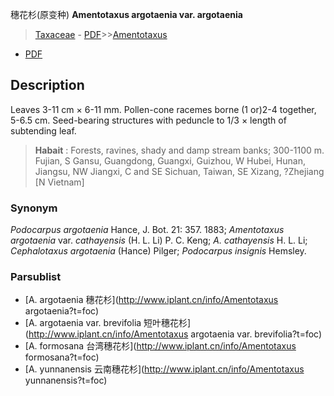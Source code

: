 穗花杉(原变种) **Amentotaxus argotaenia var. argotaenia**

> [Taxaceae](http://www.iplant.cn/info/Taxaceae?t=foc) - [PDF](http://www.iplant.cn/foc/pdf/Taxaceae.pdf)>>[Amentotaxus](http://www.iplant.cn/info/Amentotaxus?t=foc)
 - [PDF](http://www.iplant.cn/foc/pdf/Amentotaxus.pdf)

## Description

Leaves 3-11 cm ×  6-11 mm. Pollen-cone racemes borne (1 or)2-4 together, 5-6.5 cm. Seed-bearing structures with peduncle to 1/3 ×  length of subtending leaf.

> **Habait** : 
> Forests, ravines, shady and damp stream banks; 300-1100 m. Fujian, S Gansu, Guangdong, Guangxi, Guizhou, W Hubei, Hunan, Jiangsu, NW Jiangxi, C and SE Sichuan, Taiwan, SE Xizang, ?Zhejiang [N Vietnam]

### Synonym
*Podocarpus argotaenia* Hance, J. Bot. 21: 357. 1883; *Amentotaxus argotaenia* var. *cathayensis* (H. L. Li) P. C. Keng; *A. cathayensis* H. L. Li; *Cephalotaxus argotaenia* (Hance) Pilger; *Podocarpus insignis* Hemsley.

### Parsublist

* [A.  argotaenia  穗花杉](http://www.iplant.cn/info/Amentotaxus argotaenia?t=foc)
* [A.  argotaenia var. brevifolia  短叶穗花杉](http://www.iplant.cn/info/Amentotaxus argotaenia var. brevifolia?t=foc)
* [A.  formosana  台湾穗花杉](http://www.iplant.cn/info/Amentotaxus formosana?t=foc)
* [A.  yunnanensis  云南穗花杉](http://www.iplant.cn/info/Amentotaxus yunnanensis?t=foc)
